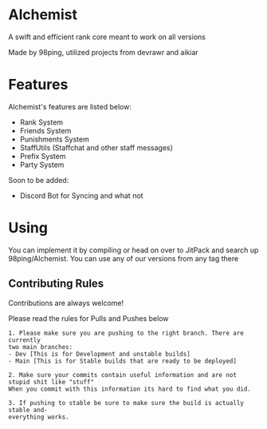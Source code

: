 # Alchemist
A swift and efficient rank core meant to work on all versions

Made by 98ping, utilized projects from devrawr and aikiar

# Features

Alchemist's features are listed below:
- Rank System
- Friends System
- Punishments System
- StaffUtils  (Staffchat and other staff messages)
- Prefix System
- Party System

Soon to be added:
- Discord Bot for Syncing and what not 

# Using

You can implement it by compiling or head on over to JitPack and search up 98ping/Alchemist. You can use any of our versions from any tag there

## Contributing Rules

Contributions are always welcome!

Please read the rules for Pulls and Pushes below

```
1. Please make sure you are pushing to the right branch. There are currently
two main branches:
- Dev [This is for Development and unstable builds]
- Main [This is for Stable builds that are ready to be deployed]

2. Make sure your commits contain useful information and are not stupid shit like "stuff"
When you commit with this information its hard to find what you did. 

3. If pushing to stable be sure to make sure the build is actually stable and-
everything works.

```
